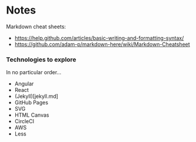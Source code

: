 # Notes

Markdown cheat sheets:
* https://help.github.com/articles/basic-writing-and-formatting-syntax/
* https://github.com/adam-p/markdown-here/wiki/Markdown-Cheatsheet

### Technologies to explore

In no particular order...

* Angular
* React
* (Jekyll)[jekyll.md]
* GitHub Pages
* SVG
* HTML Canvas
* CircleCI
* AWS
* Less
